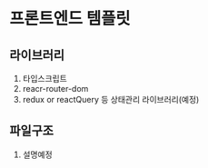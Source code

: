 # 프론트엔드 템플릿

## 라이브러리

1. 타입스크립트
2. reacr-router-dom
3. redux or reactQuery 등 상태관리 라이브러리(예정)

## 파일구조

1. 설명예정
